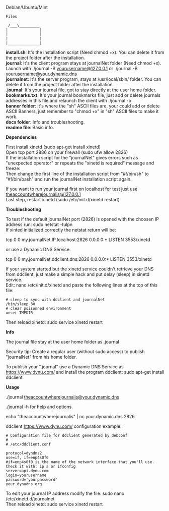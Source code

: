 Debian/Ubuntu/Mint
```
Files
  ___
 /___\_________
|              |
|              |
|              |
|______________|
```
**install.sh**: It's the installation script (Need chmod +x). You can delete it from the project folder after the installation.  
**journal**: It's the client program stays at journalNet folder (Need chmod +x). Launch with ./journal -B yourusername@127.0.0.1 or ./journal -B yourusername@your.dynamic.dns   
**journalnet**: It's the server program, stays at /usr/local/sbin/ folder. You can delete it from the project folder after the installation.  
**.journal**: It's your journal file, got to stay directly at the user home folder.  
**bookmarks.txt**: It's your journal bookmarks file, just add or delete journals addresses in this file and relaunch the client with ./journal -b   
**banner folder**: It's where the "sh" ASCII files are, your could add or delete ASCII Banners, just remember to "chmod +x" in "sh" ASCII files to make it work.  
**docs folder**: Info and troubleshooting.  
**readme file**: Basic info.  

**Dependencies**

First install xinetd (sudo apt-get install xinetd)  
Open tcp port 2886 on your firewall (sudo ufw allow 2826)  
If the installation script for the "journalNet" gives errors such as "unexpected operator" or repeats the "xinetd is required" message and freeze:  
Then change the first line of the installation script from "#!/bin/sh" to "#!/bin/bash" and run the journalNet installation script again.  

If you want to run your journal first on localhost for test just use theaccountwherejournalis@127.0.0.1  
Last step, restart xinetd (sudo /etc/init.d/xinetd restart)  

**Troubleshooting**

To test if the default journalNet port (2826) is opened with the choosen IP address run: sudo netstat -tulpn  
If xinted initialized correctly the netstat return will be:     

tcp        0      0 my.journalNet.IP.localhost:2826       0.0.0.0:*               LISTEN       3553/xinetd 

or use a Dynamic DNS Service.

tcp        0      0 my.journalNet.ddclient.dns:2826       0.0.0.0:*               LISTEN       3553/xinetd 

If your system started but the xinetd service couldn't retrieve your DNS from ddclient, just make a simple hack and put delay (sleep) in xinetd service.   
Edit: nano /etc/init.d/xinetd and paste the following lines at the top of this file:   
```
# sleep to sync with ddclient and journalNet
/bin/sleep 30
# clear poisonned environment
unset TMPDIR
```
Then reload xinetd: sudo service xinetd restart  

**Info**

The journal file stay at the user home folder as .journal  

Security tip: Create a regular user (without sudo access) to publish "journalNet" from his home folder.  

To publish your ".journal" use a Dynamic DNS Service as https://www.dynu.com/ and install the program ddclient: sudo apt-get install ddclient   

**Usage**

./journal theaccountwherejournalis@your.dynamic.dns

./journal -h for help and options.

echo "theaccountwherejournalis" | nc your.dynamic.dns 2826

ddclient https://www.dynu.com/ configuration example:
```
# Configuration file for ddclient generated by debconf
#
# /etc/ddclient.conf

protocol=dyndns2
use=if, if=enp4s0f0
#if=enp4s0f0 is the name of the network interface that you'll use. Check it with: ip a or ifconfig
server=api.dynu.com
login=yourusername
password='yourpassword'
your.dynudns.org
```

To edit your journal IP address modify the file: sudo nano /etc/xinetd.d/journalnet  
Then reload xinetd: sudo service xinetd restart  
